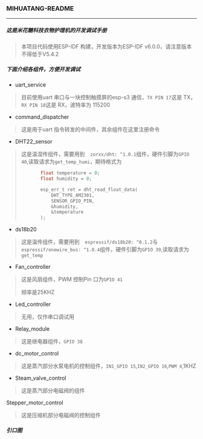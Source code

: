 ### MIHUATANG-README

---



##### 这是米花糖科技衣物护理机的开发调试手册

>本项目代码使用ESP-IDF 构建，开发版本为ESP-IDF v6.0.0，请注意版本不得低于V5.4.2

##### 下面介绍各组件，方便开发调试

* uart_service

>目前使用uart 串口与一块控制触摸屏的esp-s3 通信，`TX PIN 17`这是 TX，`RX PIN 18`这是 RX，波特率为 115200

* command_dispatcher

> 这是用于uart 指令转发的中间件，其余组件在这里注册命令

* DHT22_sensor

>这是温湿传组件，需要用到`  zorxx/dht: ^1.0.1`组件，硬件引脚为`GPIO 40`,读取请求为`get_temp_humi`，期待格式为
>
>```c
>        float temperature = 0;  
>        float humidity = 0;  
>
>        esp_err_t ret = dht_read_float_data(  
>            DHT_TYPE_AM2301,         
>            SENSOR_GPIO_PIN,  
>            &humidity,  
>            &temperature  
>        );  
>
>```

* ds18b20

>这是温传组件，需要用到`  espressif/ds18b20: ^0.1.2`与` espressif/onewire_bus: ^1.0.4`组件，硬件引脚为`GPIO 39`,读取请求为`get_temp`

* Fan_controller

>这是风扇组件，PWM 控制Pin 口为`GPIO 41` 
>
>频率是25KHZ

* Led_controller

>无用，仅作串口调试用

* Relay_module

>这是继电器组件，`GPIO 38`

* dc_motor_control

>这是蒸汽部分水泵电机的控制组件，`IN1_GPIO 15`,`IN2_GPIO 16`,`PWM 4`,1KHZ

* Steam_valve_control

>这是蒸汽部分电磁阀的组件

Stepper_motor_control

>这是压缩机部分电磁阀的控制组件





##### 引口图



